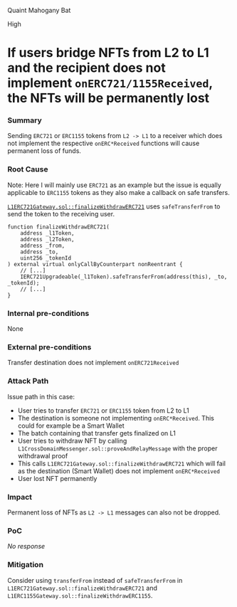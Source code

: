 Quaint Mahogany Bat

High

# If users bridge NFTs from L2 to L1 and the recipient does not implement `onERC721/1155Received`, the NFTs will be permanently lost

### Summary

Sending `ERC721` or `ERC1155` tokens from `L2 -> L1` to a receiver which does not implement the respective `onERC*Received` functions will cause permanent loss of funds.


### Root Cause

Note: Here I will mainly use `ERC721` as an example but the issue is equally applicable to `ERC1155` tokens as they also make a callback on safe transfers.

[`L1ERC721Gateway.sol::finalizeWithdrawERC721`](https://github.com/sherlock-audit/2024-08-morphl2/blob/98e0ec4c5bbd0b28f3d3a9e9159d1184bc45b38d/morph/contracts/contracts/l1/gateways/L1ERC721Gateway.sol#L91-L104) uses `safeTransferFrom` to send the token to the receiving user.

```solidity
function finalizeWithdrawERC721(
    address _l1Token,
    address _l2Token,
    address _from,
    address _to,
    uint256 _tokenId
) external virtual onlyCallByCounterpart nonReentrant {
    // [...]
    IERC721Upgradeable(_l1Token).safeTransferFrom(address(this), _to, _tokenId);
    // [...]
}
```

### Internal pre-conditions

None

### External pre-conditions

Transfer destination does not implement `onERC721Received`


### Attack Path

Issue path in this case:

* User tries to transfer `ERC721` or `ERC1155` token from L2 to L1
* The destination is someone not implementing `onERC*Received`. This could for example be a Smart Wallet
* The batch containing that transfer gets finalized on L1
* User tries to withdraw NFT by calling `L1CrossDomainMessenger.sol::proveAndRelayMessage` with the proper withdrawal proof
* This calls `L1ERC721Gateway.sol::finalizeWithdrawERC721` which will fail as the destination (Smart Wallet) does not implement `onERC*Received`
* User lost NFT permanently

### Impact

Permanent loss of NFTs as `L2 -> L1` messages can also not be dropped.


### PoC

_No response_

### Mitigation

Consider using `transferFrom` instead of `safeTransferFrom` in `L1ERC721Gateway.sol::finalizeWithdrawERC721` and `L1ERC1155Gateway.sol::finalizeWithdrawERC1155`.
